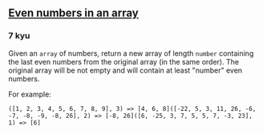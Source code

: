 <h2><a href=https://www.codewars.com/kata/5a431c0de1ce0ec33a00000c/train/javascript target="_blank">Even numbers in an array</a></h2><h3>7 kyu</h3><p>Given an <code>array</code> of numbers, return a new array of length <code>number</code> containing the last even numbers from the original array (in the same order). The original array will be not empty and will contain at least "number" even numbers.</p><p>For example:</p><pre><code>([1, 2, 3, 4, 5, 6, 7, 8, 9], 3) =&gt; [4, 6, 8]([-22, 5, 3, 11, 26, -6, -7, -8, -9, -8, 26], 2) =&gt; [-8, 26]([6, -25, 3, 7, 5, 5, 7, -3, 23], 1) =&gt; [6]</code></pre>